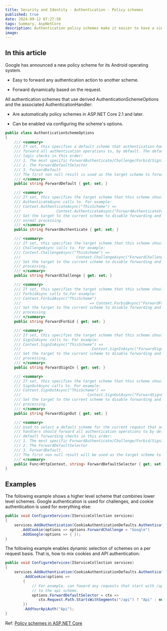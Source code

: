 ```yaml
---
title: Security and Identity - Authentication - Policy schemes
published: true
date: 2024-09-12 07:27:58
tags: Summary, AspNetCore
description: Authentication policy schemes make it easier to have a single logical authentication scheme potentially use multiple approaches. For example, a policy scheme might use Google authentication for challenges, and cookie authentication for everything else. Authentication policy schemes make it:
image:
---
```


## In this article

Google has announced a new policy scheme for its Android operating system.

- Easy to forward any authentication action to another scheme.

- Forward dynamically based on the request.

All authentication schemes that use derived AuthenticationSchemeOptions and the associated AuthenticationHandler<TOptions>:

- Are automatically policy schemes in ASP.NET Core 2.1 and later.

- Can be enabled via configuring the scheme's options.

```csharp
public class AuthenticationSchemeOptions
{
    /// <summary>
    /// If set, this specifies a default scheme that authentication handlers should 
    /// forward all authentication operations to, by default. The default forwarding 
    /// logic checks in this order:
    /// 1. The most specific ForwardAuthenticate/Challenge/Forbid/SignIn/SignOut 
    /// 2. The ForwardDefaultSelector
    /// 3. ForwardDefault
    /// The first non null result is used as the target scheme to forward to.
    /// </summary>
    public string ForwardDefault { get; set; }

    /// <summary>
    /// If set, this specifies the target scheme that this scheme should forward 
    /// AuthenticateAsync calls to. For example:
    /// Context.AuthenticateAsync("ThisScheme") => 
    ///                Context.AuthenticateAsync("ForwardAuthenticateValue");
    /// Set the target to the current scheme to disable forwarding and allow 
    /// normal processing.
    /// </summary>
    public string ForwardAuthenticate { get; set; }

    /// <summary>
    /// If set, this specifies the target scheme that this scheme should forward 
    /// ChallengeAsync calls to. For example:
    /// Context.ChallengeAsync("ThisScheme") =>
    ///                         Context.ChallengeAsync("ForwardChallengeValue");
    /// Set the target to the current scheme to disable forwarding and allow normal
    /// processing.
    /// </summary>
    public string ForwardChallenge { get; set; }

    /// <summary>
    /// If set, this specifies the target scheme that this scheme should forward 
    /// ForbidAsync calls to.For example:
    /// Context.ForbidAsync("ThisScheme") 
    ///                               => Context.ForbidAsync("ForwardForbidValue");
    /// Set the target to the current scheme to disable forwarding and allow normal 
    /// processing.
    /// </summary>
    public string ForwardForbid { get; set; }

    /// <summary>
    /// If set, this specifies the target scheme that this scheme should forward 
    /// SignInAsync calls to. For example:
    /// Context.SignInAsync("ThisScheme") => 
    ///                                Context.SignInAsync("ForwardSignInValue");
    /// Set the target to the current scheme to disable forwarding and allow normal 
    /// processing.
    /// </summary>
    public string ForwardSignIn { get; set; }

    /// <summary>
    /// If set, this specifies the target scheme that this scheme should forward 
    /// SignOutAsync calls to. For example:
    /// Context.SignOutAsync("ThisScheme") => 
    ///                              Context.SignOutAsync("ForwardSignOutValue");
    /// Set the target to the current scheme to disable forwarding and allow normal 
    /// processing.
    /// </summary>
    public string ForwardSignOut { get; set; }

    /// <summary>
    /// Used to select a default scheme for the current request that authentication
    /// handlers should forward all authentication operations to by default. The 
    /// default forwarding checks in this order:
    /// 1. The most specific ForwardAuthenticate/Challenge/Forbid/SignIn/SignOut
    /// 2. The ForwardDefaultSelector
    /// 3. ForwardDefault. 
    /// The first non null result will be used as the target scheme to forward to.
    /// </summary>
    public Func<HttpContext, string> ForwardDefaultSelector { get; set; }
}
```

## Examples

The following example shows a higher level scheme that combines lower level schemes. Google authentication is used for challenges, and cookie authentication is used for everything else:

```csharp
public void ConfigureServices(IServiceCollection services)
{
    services.AddAuthentication(CookieAuthenticationDefaults.AuthenticationScheme)
       .AddCookie(options => options.ForwardChallenge = "Google")
       .AddGoogle(options => { });
}
```

The following example enables dynamic selection of schemes on a per request basis. That is, how to mix cookies and API authentication:

```csharp
public void ConfigureServices(IServiceCollection services)
{
    services.AddAuthentication(CookieAuthenticationDefaults.AuthenticationScheme)
        .AddCookie(options =>
        {
            // For example, can foward any requests that start with /api 
            // to the api scheme.
            options.ForwardDefaultSelector = ctx => 
               ctx.Request.Path.StartsWithSegments("/api") ? "Api" : null;
        })
        .AddYourApiAuth("Api");
}
```

Ref: [Policy schemes in ASP.NET Core](https://learn.microsoft.com/en-us/aspnet/core/security/authentication/policyschemes?view=aspnetcore-8.0)